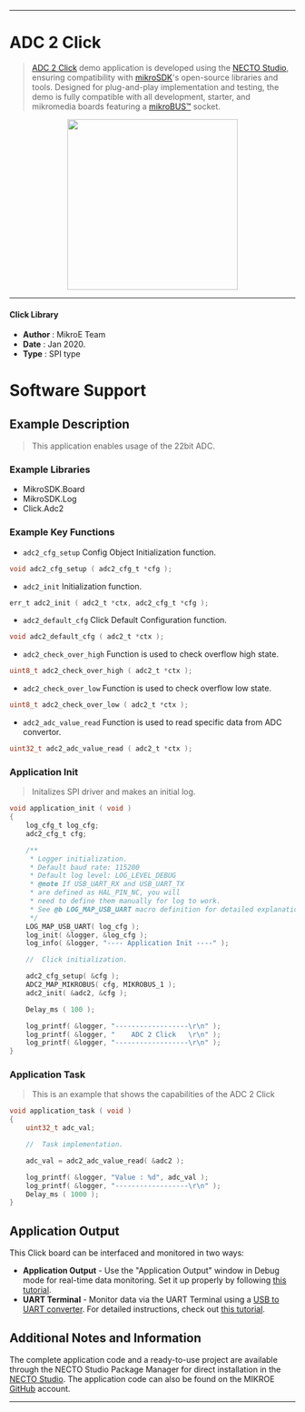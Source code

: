 
---
# ADC 2 Click

> [ADC 2 Click](https://www.mikroe.com/?pid_product=MIKROE-1893) demo application is developed using
the [NECTO Studio](https://www.mikroe.com/necto), ensuring compatibility with [mikroSDK](https://www.mikroe.com/mikrosdk)'s
open-source libraries and tools. Designed for plug-and-play implementation and testing, the demo is fully compatible with
all development, starter, and mikromedia boards featuring a [mikroBUS&trade;](https://www.mikroe.com/mikrobus) socket.

<p align="center">
  <img src="https://www.mikroe.com/?pid_product=MIKROE-1893&image=1" height=300px>
</p>

---

#### Click Library

- **Author**        : MikroE Team
- **Date**          : Jan 2020.
- **Type**          : SPI type

# Software Support

## Example Description

> This application enables usage of the 22bit ADC.

### Example Libraries

- MikroSDK.Board
- MikroSDK.Log
- Click.Adc2

### Example Key Functions

- `adc2_cfg_setup` Config Object Initialization function. 
```c
void adc2_cfg_setup ( adc2_cfg_t *cfg );
``` 
 
- `adc2_init` Initialization function. 
```c
err_t adc2_init ( adc2_t *ctx, adc2_cfg_t *cfg );
```

- `adc2_default_cfg` Click Default Configuration function. 
```c
void adc2_default_cfg ( adc2_t *ctx );
```

- `adc2_check_over_high` Function is used to check overflow high state. 
```c
uint8_t adc2_check_over_high ( adc2_t *ctx );
```
 
- `adc2_check_over_low` Function is used to check overflow low state. 
```c
uint8_t adc2_check_over_low ( adc2_t *ctx );
```

- `adc2_adc_value_read` Function is used to read specific data from ADC convertor. 
```c
uint32_t adc2_adc_value_read ( adc2_t *ctx );
```

### Application Init

> Initalizes SPI driver and makes an initial log.

```c
void application_init ( void )
{
    log_cfg_t log_cfg;
    adc2_cfg_t cfg;

    /** 
     * Logger initialization.
     * Default baud rate: 115200
     * Default log level: LOG_LEVEL_DEBUG
     * @note If USB_UART_RX and USB_UART_TX 
     * are defined as HAL_PIN_NC, you will 
     * need to define them manually for log to work. 
     * See @b LOG_MAP_USB_UART macro definition for detailed explanation.
     */
    LOG_MAP_USB_UART( log_cfg );
    log_init( &logger, &log_cfg );
    log_info( &logger, "---- Application Init ----" );

    //  Click initialization.

    adc2_cfg_setup( &cfg );
    ADC2_MAP_MIKROBUS( cfg, MIKROBUS_1 );
    adc2_init( &adc2, &cfg );

    Delay_ms ( 100 );

    log_printf( &logger, "------------------\r\n" );
    log_printf( &logger, "    ADC 2 Click   \r\n" );
    log_printf( &logger, "------------------\r\n" );
}
```

### Application Task

> This is an example that shows the capabilities of the ADC 2 Click

```c
void application_task ( void )
{
    uint32_t adc_val;

    //  Task implementation.

    adc_val = adc2_adc_value_read( &adc2 );

    log_printf( &logger, "Value : %d", adc_val );
    log_printf( &logger, "------------------\r\n" );
    Delay_ms ( 1000 );
}
```

## Application Output

This Click board can be interfaced and monitored in two ways:
- **Application Output** - Use the "Application Output" window in Debug mode for real-time data monitoring.
Set it up properly by following [this tutorial](https://www.youtube.com/watch?v=ta5yyk1Woy4).
- **UART Terminal** - Monitor data via the UART Terminal using
a [USB to UART converter](https://www.mikroe.com/click/interface/usb?interface*=uart,uart). For detailed instructions,
check out [this tutorial](https://help.mikroe.com/necto/v2/Getting%20Started/Tools/UARTTerminalTool).

## Additional Notes and Information

The complete application code and a ready-to-use project are available through the NECTO Studio Package Manager for 
direct installation in the [NECTO Studio](https://www.mikroe.com/necto). The application code can also be found on
the MIKROE [GitHub](https://github.com/MikroElektronika/mikrosdk_click_v2) account.

---
